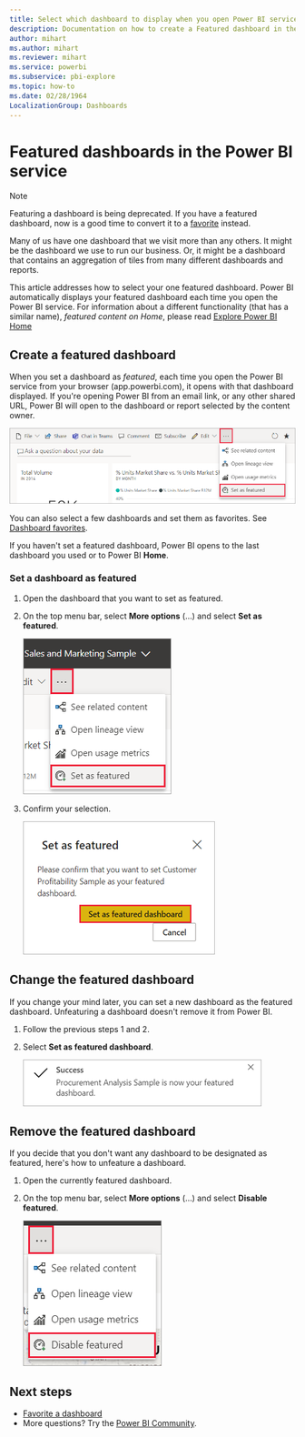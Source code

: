 ```yaml
---
title: Select which dashboard to display when you open Power BI service
description: Documentation on how to create a Featured dashboard in the Power BI service
author: mihart
ms.author: mihart
ms.reviewer: mihart
ms.service: powerbi
ms.subservice: pbi-explore
ms.topic: how-to
ms.date: 02/28/1964
LocalizationGroup: Dashboards
---
```

# Featured dashboards in the Power BI service

> [!NOTE]
> Featuring a dashboard is being deprecated. If you have a featured dashboard, now is a good time to convert it to a [favorite](end-user-favorite.md) instead.  

Many of us have one dashboard that we visit more than any others. It might be the dashboard we use to run our business. Or, it might be a dashboard that contains an aggregation of tiles from many different dashboards and reports.

This article addresses how to select your one featured dashboard. Power BI automatically displays your featured dashboard each time you open the Power BI service. For information about a different functionality (that has a similar name), *featured content on Home*, please read [Explore Power BI Home](end-user-home.md)

## Create a featured dashboard
When you set a dashboard as *featured*, each time you open the Power BI service from your browser (app.powerbi.com), it opens with that dashboard displayed. If you're opening Power BI from an email link, or any other shared URL, Power BI will open to the dashboard or report selected by the content owner.  

![Set as featured icon](./media/end-user-featured/power-bi-dropbox.png)

You can also select a few dashboards and set them as favorites. See [Dashboard favorites](end-user-favorite.md).

If you haven't set a featured dashboard, Power BI opens to the last dashboard you used or to Power BI **Home**. 

### Set a dashboard as featured


1. Open the dashboard that you want to set as featured. 
2. On the top menu bar, select **More options** (...) and select **Set as featured**. 
   
    ![Screenshot showing dropbox with option for Set as featured.](./media/end-user-featured/power-bi-set-as-featured.png)
3. Confirm your selection.
   
    ![Set featured dashboard](./media/end-user-featured/power-bi-featured-confirm.png)

## Change the featured dashboard
If you change your mind later, you can set a new dashboard as the featured dashboard. Unfeaturing a dashboard doesn't remove it from Power BI. 

1. Follow the previous steps 1 and 2.
   
2. Select **Set as featured dashboard**. 
   
    ![Success message](./media/end-user-featured/power-bi-unfeatured.png)

## Remove the featured dashboard
If you decide that you don't want any dashboard to be designated as featured, here's how to unfeature a dashboard.

1. Open the currently featured dashboard.
2. On the top menu bar, select **More options** (...) and select **Disable featured**.

    ![Disable featured dashboard selected](./media/end-user-featured/power-bi-unfeature.png)
   
## Next steps
- [Favorite a dashboard](end-user-favorite.md)    
- More questions? Try the [Power BI Community](https://community.powerbi.com/).

